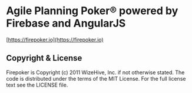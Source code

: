 # Agile Planning Poker® powered by Firebase and AngularJS

[https://firepoker.io](https://firepoker.io)

## Copyright & License

Firepoker is Copyright (c) 2011 WizeHive, Inc. if not otherwise stated. The code is distributed under the terms of the MIT License. For the full license text see the LICENSE file.

